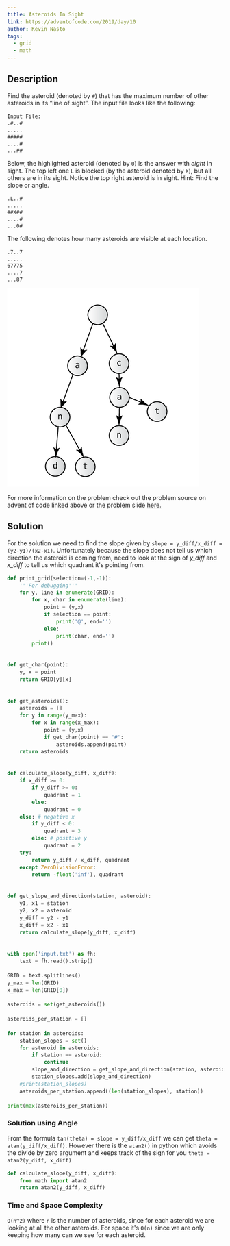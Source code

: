 ```yaml
---
title: Asteroids In Sight
link: https://adventofcode.com/2019/day/10
author: Kevin Nasto
tags:
  - grid
  - math
---
```


## Description

Find the asteroid (denoted by `#`) that has the maximum number of other asteroids in its “line of sight”. The input file looks like the following:
```
Input File:
.#..#
.....
#####
....#
...##
```

Below, the highlighted asteroid (denoted by `0`) is the answer with *eight* in sight. The top left one `L` is blocked (by the asteroid denoted by `X`), but all others are in its sight. Notice the top right asteroid is in sight. Hint: Find the slope or angle.

```
.L..#
.....
##X##
....#
...0#
```

The following denotes how many asteroids are visible at each location.

```
.7..7
.....
67775
....7
...87
```

![image tooltip here](/assets/img/trie.png)

For more information on the problem check out the problem source on advent of code linked above or the problem slide [here.](https://docs.google.com/presentation/d/1FhnQGN0AzcDZL7ZaSnnj-PCvJYLDAOhQ-v7GphZzZnc/edit#slide=id.g61f898af63_0_0)

## Solution

For the solution we need to find the slope given by ```slope = y_diff/x_diff = (y2-y1)/(x2-x1)```. Unfortunately because the slope does not tell us which direction the asteroid is coming from, need to look at the sign of *y_diff* and *x_diff* to tell us which quadrant it's pointing from.

```python
def print_grid(selection=(-1,-1)):
    '''For debugging'''
    for y, line in enumerate(GRID):
        for x, char in enumerate(line):
            point = (y,x)
            if selection == point:
                print('@', end='')
            else:
                print(char, end='')
        print()


def get_char(point):
    y, x = point
    return GRID[y][x]


def get_asteroids():
    asteroids = []
    for y in range(y_max):
        for x in range(x_max):
            point = (y,x)
            if get_char(point) == '#':
                asteroids.append(point)
    return asteroids


def calculate_slope(y_diff, x_diff):
    if x_diff >= 0:
        if y_diff >= 0:
            quadrant = 1
        else:
            quadrant = 0
    else: # negative x
        if y_diff < 0:
            quadrant = 3
        else: # positive y
            quadrant = 2
    try:
        return y_diff / x_diff, quadrant
    except ZeroDivisionError:
        return -float('inf'), quadrant


def get_slope_and_direction(station, asteroid):
    y1, x1 = station
    y2, x2 = asteroid
    y_diff = y2 - y1
    x_diff = x2 - x1
    return calculate_slope(y_diff, x_diff)


with open('input.txt') as fh:
    text = fh.read().strip()

GRID = text.splitlines()
y_max = len(GRID)
x_max = len(GRID[0])

asteroids = set(get_asteroids())

asteroids_per_station = []

for station in asteroids:
    station_slopes = set()
    for asteroid in asteroids:
        if station == asteroid:
            continue
        slope_and_direction = get_slope_and_direction(station, asteroid)
        station_slopes.add(slope_and_direction)
    #print(station_slopes)
    asteroids_per_station.append((len(station_slopes), station))

print(max(asteroids_per_station))
```

### Solution using Angle

From the formula ```tan(theta) = slope = y_diff/x_diff``` we can get ```theta = atan(y_diff/x_diff)```. However there is the `atan2()` in python which avoids the divide by zero argument and keeps track of the sign for you ```theta = atan2(y_diff, x_diff)```

```python
def calculate_slope(y_diff, x_diff):
    from math import atan2
    return atan2(y_diff, x_diff)
```

### Time and Space Complexity
```O(n^2)``` where `n` is the number of asteroids, since for each asteroid we are looking at all the other asteroids. For space it's ```O(n)``` since we are only keeping how many can we see for each asteroid.
